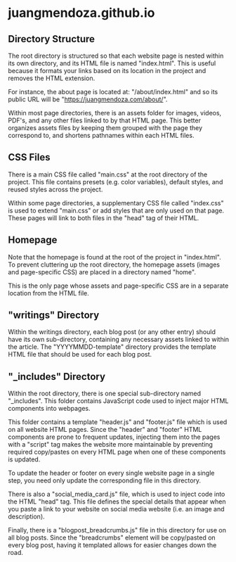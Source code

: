 # juangmendoza.github.io


## Directory Structure
The root directory is structured so that each website page is nested within its own directory, and its HTML file is named "index.html". This is useful because it formats your links based on its location in the project and removes the HTML extension.

For instance, the about page is located at: "/about/index.html"
and so its public URL will be "https://juangmendoza.com/about/".

Within most page directories, there is an assets folder for images, videos, PDF's, and any other files linked to by that HTML page. This better organizes assets files by keeping them grouped with the page they correspond to, and shortens pathnames within each HTML files.

## CSS Files
There is a main CSS file called "main.css" at the root directory of the project. This file contains presets (e.g. color variables), default styles, and reused styles across the project.

Within some page directories, a supplementary CSS file called "index.css" is used to extend "main.css" or add styles that are only used on that page. These pages will link to both files in the "head" tag of their HTML.

## Homepage
Note that the homepage is found at the root of the project in "index.html". To prevent cluttering up the root directory, the homepage assets (images and page-specific CSS) are placed in a directory named "home".

This is the only page whose assets and page-specific CSS are in a separate location from the HTML file.

## "writings" Directory
Within the writings directory, each blog post (or any other entry) should have its own sub-directory, containing any necessary assets linked to within the article. The "YYYYMMDD-template" directory provides the template HTML file that should be used for each blog post.

## "_includes" Directory
Within the root directory, there is one special sub-directory named "_includes". This folder contains JavaScript code used to inject major HTML components into webpages.

This folder contains a template "header.js" and "footer.js" file which is used on all website HTML pages. Since the "header" and "footer" HTML components are prone to frequent updates, injecting them into the pages with a "script" tag makes the website more maintainable by preventing required copy/pastes on every HTML page when one of these components is updated.

To update the header or footer on every single website page in a single step, you need only update the corresponding file in this directory.

There is also a "social_media_card.js" file, which is used to inject code into the HTML "head" tag. This file defines the special details that appear when you paste a link to your website on social media website (i.e. an image and description).

Finally, there is a "blogpost_breadcrumbs.js" file in this directory for use on all blog posts. Since the "breadcrumbs" element will be copy/pasted on every blog post, having it templated allows for easier changes down the road.
